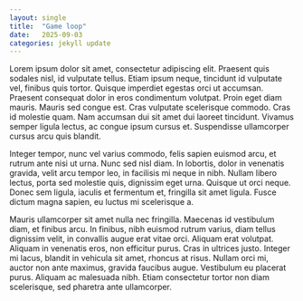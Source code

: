 ```yaml
---
layout: single
title:  "Game loop"
date:   2025-09-03
categories: jekyll update
---
```


Lorem ipsum dolor sit amet, consectetur adipiscing elit. Praesent quis sodales nisl, id vulputate tellus. Etiam ipsum neque, tincidunt id vulputate vel, finibus quis tortor. Quisque imperdiet egestas orci ut accumsan. Praesent consequat dolor in eros condimentum volutpat. Proin eget diam mauris. Mauris sed congue est. Cras vulputate scelerisque commodo. Cras id molestie quam. Nam accumsan dui sit amet dui laoreet tincidunt. Vivamus semper ligula lectus, ac congue ipsum cursus et. Suspendisse ullamcorper cursus arcu quis blandit.

Integer tempor, nunc vel varius commodo, felis sapien euismod arcu, et rutrum ante nisi ut urna. Nunc sed nisl diam. In lobortis, dolor in venenatis gravida, velit arcu tempor leo, in facilisis mi neque in nibh. Nullam libero lectus, porta sed molestie quis, dignissim eget urna. Quisque ut orci neque. Donec sem ligula, iaculis et fermentum et, fringilla sit amet ligula. Fusce dictum magna sapien, eu luctus mi scelerisque a.

Mauris ullamcorper sit amet nulla nec fringilla. Maecenas id vestibulum diam, et finibus arcu. In finibus, nibh euismod rutrum varius, diam tellus dignissim velit, in convallis augue erat vitae orci. Aliquam erat volutpat. Aliquam in venenatis eros, non efficitur purus. Cras in ultrices justo. Integer mi lacus, blandit in vehicula sit amet, rhoncus at risus. Nullam orci mi, auctor non ante maximus, gravida faucibus augue. Vestibulum eu placerat purus. Aliquam ac malesuada nibh. Etiam consectetur tortor non diam scelerisque, sed pharetra ante ullamcorper.